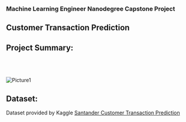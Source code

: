 ### Machine Learning Engineer Nanodegree Capstone Project

## Customer Transaction Prediction

## Project Summary: <br/><br/><br/>
![Picture1](https://user-images.githubusercontent.com/49107319/58367010-a8905d80-7e8e-11e9-8abc-57f0f11eeda6.jpg)

## Dataset:
Dataset provided by Kaggle [Santander Customer Transaction Prediction](https://www.kaggle.com/c/santander-customer-transaction-prediction)

